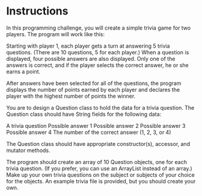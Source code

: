 # Instructions  

In this programming challenge, you will create a simple trivia game for two players. The program will work like this:


Starting with player 1, each player gets a turn at answering 5 trivia questions. (There are 10 questions, 5 for each player.) When a question is displayed, four possible answers are also displayed. Only one of the answers is correct, and if the player selects the correct answer, he or she earns a point.


After answers have been selected for all of the questions, the program displays the number of points earned by each player and declares the player with the highest number of points the winner.


You are to design a Question class to hold the data for a trivia question. The Question class should have String fields for the following data:


A trivia question
Possible answer 1
Possible answer 2
Possible answer 3
Possible answer 4
The number of the correct answer (1, 2, 3, or 4)


The Question class should have appropriate constructor(s), accessor, and mutator methods.

The program should create an array of 10 Question objects, one for each trivia question. (If you prefer, you can use an ArrayList instead of an array.) Make up your own trivia questions on the subject or subjects of your choice for the objects. An example trivia file is provided, but you should create your own.